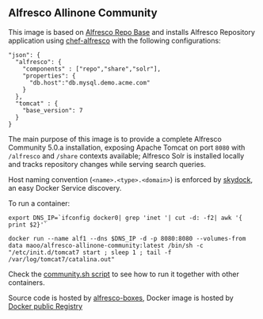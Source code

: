 Alfresco Allinone Community
---

This image is based on [Alfresco Repo Base](https://github.com/maoo/alfresco-boxes/tree/master/docker/images/base/alfresco-repo-base) and installs Alfresco Repository application using [chef-alfresco](https://github.com/maoo/chef-alfresco) with the following configurations:
```
"json": {
  "alfresco": {
    "components" : ["repo","share","solr"],
    "properties": {
      "db.host":"db.mysql.demo.acme.com"
    }
  },
  "tomcat" : {
    "base_version": 7
  }
}
```

The main purpose of this image is to provide a complete Alfresco Community 5.0.a installation, exposing Apache Tomcat on port `8080` with `/alfresco` and `/share` contexts available; Alfresco Solr is installed locally and tracks repository changes while serving search queries.

Host naming convention (`<name>.<type>.<domain>`) is enforced by [skydock](https://github.com/crosbymichael/skydock), an easy Docker Service discovery.

To run a container:
```
export DNS_IP=`ifconfig docker0| grep 'inet '| cut -d: -f2| awk '{ print $2}'`

docker run --name alf1 --dns $DNS_IP -d -p 8080:8080 --volumes-from data maoo/alfresco-allinone-community:latest /bin/sh -c "/etc/init.d/tomcat7 start ; sleep 1 ; tail -f /var/log/tomcat7/catalina.out"
```

Check the [community.sh script](https://github.com/maoo/alfresco-boxes/blob/master/docker/scripts/run/community.sh) to see how to run it together with other containers.

Source code is hosted by [alfresco-boxes](https://github.com/maoo/alfresco-boxes/tree/master/docker/images/allinone/alfresco-allinone-community), Docker image is hosted by [Docker public Registry](https://registry.hub.docker.com/u/maoo/alfresco-allinone-community)
